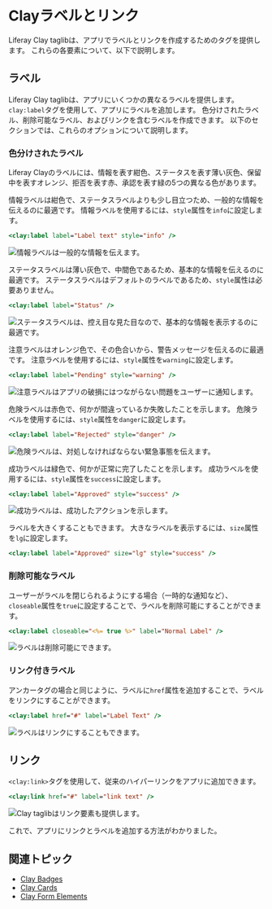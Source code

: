 # Clayラベルとリンク

Liferay Clay taglibは、アプリでラベルとリンクを作成するためのタグを提供します。 これらの各要素について、以下で説明します。

## ラベル

Liferay Clay taglibは、アプリにいくつかの異なるラベルを提供します。 `clay:label`タグを使用して、アプリにラベルを追加します。 色分けされたラベル、削除可能なラベル、およびリンクを含むラベルを作成できます。 以下のセクションでは、これらのオプションについて説明します。

### 色分けされたラベル

Liferay Clayのラベルには、情報を表す紺色、ステータスを表す薄い灰色、保留中を表すオレンジ、拒否を表す赤、承認を表す緑の5つの異なる色があります。

情報ラベルは紺色で、ステータスラベルよりも少し目立つため、一般的な情報を伝えるのに最適です。 情報ラベルを使用するには、`style`属性を`info`に設定します。

```jsp
<clay:label label="Label text" style="info" />
```

![情報ラベルは一般的な情報を伝えます。](./clay-links-and-labels/images/01.png)

ステータスラベルは薄い灰色で、中間色であるため、基本的な情報を伝えるのに最適です。 ステータスラベルはデフォルトのラベルであるため、`style`属性は必要ありません。

```jsp
<clay:label label="Status" />
```

![ステータスラベルは、控え目な見た目なので、基本的な情報を表示するのに最適です。](./clay-links-and-labels/images/02.png)

注意ラベルはオレンジ色で、その色合いから、警告メッセージを伝えるのに最適です。 注意ラベルを使用するには、`style`属性を`warning`に設定します。

```jsp
<clay:label label="Pending" style="warning" />
```

![注意ラベルはアプリの破損にはつながらない問題をユーザーに通知します。](./clay-links-and-labels/images/03.png)

危険ラベルは赤色で、何かが間違っているか失敗したことを示します。 危険ラベルを使用するには、`style`属性を`danger`に設定します。

```jsp
<clay:label label="Rejected" style="danger" />
```

![危険ラベルは、対処しなければならない緊急事態を伝えます。](./clay-links-and-labels/images/04.png)

成功ラベルは緑色で、何かが正常に完了したことを示します。 成功ラベルを使用するには、`style`属性を`success`に設定します。

```jsp
<clay:label label="Approved" style="success" />
```

![成功ラベルは、成功したアクションを示します。](./clay-links-and-labels/images/05.png)

ラベルを大きくすることもできます。 大きなラベルを表示するには、`size`属性を`lg`に設定します。

```jsp
<clay:label label="Approved" size="lg" style="success" />
```

### 削除可能なラベル

ユーザーがラベルを閉じられるようにする場合（一時的な通知など）、`closeable`属性を`true`に設定することで、ラベルを削除可能にすることができます。

```jsp
<clay:label closeable="<%= true %>" label="Normal Label" />
```

![ラベルは削除可能にできます。](./clay-links-and-labels/images/06.png)

### リンク付きラベル

アンカータグの場合と同じように、ラベルに`href`属性を追加することで、ラベルをリンクにすることができます。

```jsp
<clay:label href="#" label="Label Text" />
```

![ラベルはリンクにすることもできます。](./clay-links-and-labels/images/07.png)

## リンク

`<clay:link>`タグを使用して、従来のハイパーリンクをアプリに追加できます。

```jsp
<clay:link href="#" label="link text" />
```

![Clay taglibはリンク要素も提供します。](./clay-links-and-labels/images/08.png)

これで、アプリにリンクとラベルを追加する方法がわかりました。

## 関連トピック

* [Clay Badges](./clay-badges.md)
* [Clay Cards](./clay-cards.md)
* [Clay Form Elements](./clay-form-elements.md)